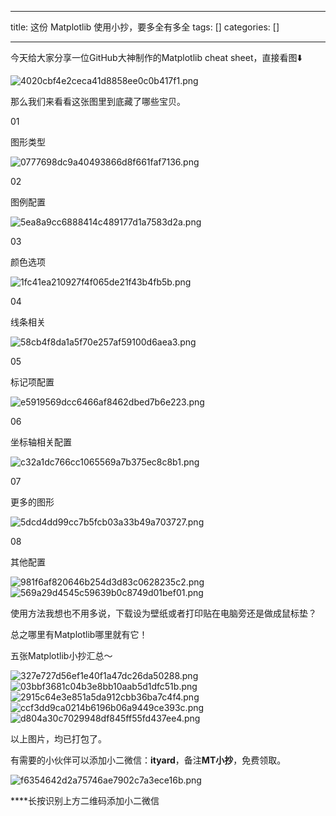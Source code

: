 
--- 
title:  这份 Matplotlib 使用小抄，要多全有多全 
tags: []
categories: [] 

---
今天给大家分享一位GitHub大神制作的Matplotlib cheat sheet，直接看图⬇️

<img src="https://img-blog.csdnimg.cn/img_convert/4020cbf4e2ceca41d8858ee0c0b417f1.png" alt="4020cbf4e2ceca41d8858ee0c0b417f1.png">

那么我们来看看这张图里到底藏了哪些宝贝。

01

图形类型

<img src="https://img-blog.csdnimg.cn/img_convert/0777698dc9a40493866d8f661faf7136.png" alt="0777698dc9a40493866d8f661faf7136.png">

02

图例配置

<img src="https://img-blog.csdnimg.cn/img_convert/5ea8a9cc6888414c489177d1a7583d2a.png" alt="5ea8a9cc6888414c489177d1a7583d2a.png">

03

颜色选项

<img src="https://img-blog.csdnimg.cn/img_convert/1fc41ea210927f4f065de21f43b4fb5b.png" alt="1fc41ea210927f4f065de21f43b4fb5b.png">

04

线条相关

<img src="https://img-blog.csdnimg.cn/img_convert/58cb4f8da1a5f70e257af59100d6aea3.png" alt="58cb4f8da1a5f70e257af59100d6aea3.png">

05

标记项配置

<img src="https://img-blog.csdnimg.cn/img_convert/e5919569dcc6466af8462dbed7b6e223.png" alt="e5919569dcc6466af8462dbed7b6e223.png">

06

坐标轴相关配置

<img src="https://img-blog.csdnimg.cn/img_convert/c32a1dc766cc1065569a7b375ec8c8b1.png" alt="c32a1dc766cc1065569a7b375ec8c8b1.png">

07

更多的图形

<img src="https://img-blog.csdnimg.cn/img_convert/5dcd4dd99cc7b5fcb03a33b49a703727.png" alt="5dcd4dd99cc7b5fcb03a33b49a703727.png">

08

其他配置

<img src="https://img-blog.csdnimg.cn/img_convert/981f6af820646b254d3d83c0628235c2.png" alt="981f6af820646b254d3d83c0628235c2.png">

<img src="https://img-blog.csdnimg.cn/img_convert/569a29d4545c59639b0c8749d01bef01.png" alt="569a29d4545c59639b0c8749d01bef01.png">

使用方法我想也不用多说，下载设为壁纸或者打印贴在电脑旁还是做成鼠标垫？

总之哪里有Matplotlib哪里就有它！

五张Matplotlib小抄汇总～

<img src="https://img-blog.csdnimg.cn/img_convert/327e727d56ef1e40f1a47dc26da50288.png" alt="327e727d56ef1e40f1a47dc26da50288.png">

<img src="https://img-blog.csdnimg.cn/img_convert/03bbf3681c04b3e8bb10aab5d1dfc51b.png" alt="03bbf3681c04b3e8bb10aab5d1dfc51b.png">

<img src="https://img-blog.csdnimg.cn/img_convert/2915c64e3e851a5da912cbb36ba7c4f4.png" alt="2915c64e3e851a5da912cbb36ba7c4f4.png">

<img src="https://img-blog.csdnimg.cn/img_convert/ccf3dd9ca0214b6196b06a9449ce393c.png" alt="ccf3dd9ca0214b6196b06a9449ce393c.png">

<img src="https://img-blog.csdnimg.cn/img_convert/d804a30c7029948df845ff55fd437ee4.png" alt="d804a30c7029948df845ff55fd437ee4.png">

以上图片，均已打包了。

有需要的小伙伴可以添加小二微信：**ityard**，备注**MT小抄**，免费领取。

<img src="https://img-blog.csdnimg.cn/img_convert/f6354642d2a75746ae7902c7a3ece16b.png" alt="f6354642d2a75746ae7902c7a3ece16b.png">

****长按识别上方二维码添加小二微信
